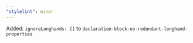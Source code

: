 ```yaml
---
"stylelint": minor
---
```


Added: `ignoreLonghands: []` to `declaration-block-no-redundant-longhand-properties`
